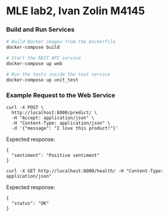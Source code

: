 # MLE lab2, Ivan Zolin M4145

### Build and Run Services

```bash
# Build Docker images from the Dockerfile
docker-compose build

# Start the REST API service
docker-compose up web

# Run the tests inside the test service
docker-compose up unit_test
```

### Example Request to the Web Service

```
curl -X POST \
  http://localhost:8000/predict/ \
  -H "Accept: application/json" \
  -H "Content-Type: application/json" \
  -d '{"message": "I love this product!"}'
```

Expected response:
```
{
  "sentiment": "Positive sentiment"
}
```

```
curl -X GET http://localhost:8000/health/ -H "Content-Type: application/json"
``` 

Expected response:
```
{
  "status": "OK"
}
```
